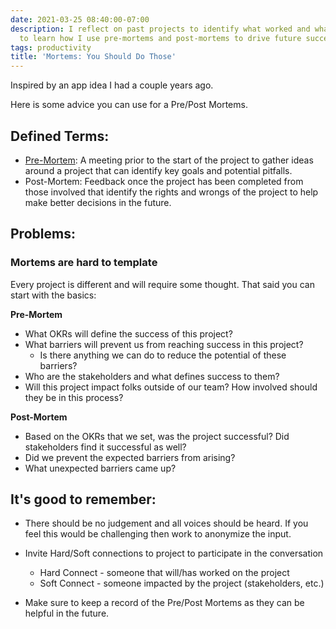 ```yaml
---
date: 2021-03-25 08:40:00-07:00
description: I reflect on past projects to identify what worked and what didn't. Want
  to learn how I use pre-mortems and post-mortems to drive future success?
tags: productivity
title: 'Mortems: You Should Do Those'
---
```


Inspired by an app idea I had a couple years ago.

Here is some advice you can use for a Pre/Post Mortems.

## Defined Terms:

- [Pre-Mortem](https://www.psychologytoday.com/us/blog/seeing-what-others-dont/202101/the-pre-mortem-method): A meeting prior to the start of the project to gather ideas around a project that can identify key goals and potential pitfalls.
- Post-Mortem: Feedback once the project has been completed from those involved that identify the rights and wrongs of the project to help make better decisions in the future.

## Problems:

### Mortems are hard to template

Every project is different and will require some thought. That said you can start with the basics:

**Pre-Mortem**

- What OKRs will define the success of this project?
- What barriers will prevent us from reaching success in this project?
  - Is there anything we can do to reduce the potential of these barriers?
- Who are the stakeholders and what defines success to them?
- Will this project impact folks outside of our team? How involved should they be in this process?

**Post-Mortem**

- Based on the OKRs that we set, was the project successful? Did stakeholders find it successful as well?
- Did we prevent the expected barriers from arising?
- What unexpected barriers came up?

## It's good to remember:

- There should be no judgement and all voices should be heard. If you feel this would be challenging then work to anonymize the input.

- Invite Hard/Soft connections to project to participate in the conversation

  - Hard Connect - someone that will/has worked on the project
  - Soft Connect - someone impacted by the project (stakeholders, etc.)

- Make sure to keep a record of the Pre/Post Mortems as they can be helpful in the future.